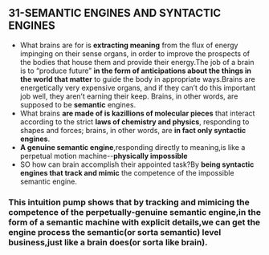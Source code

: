## 31-SEMANTIC ENGINES AND SYNTACTIC ENGINES
* What brains are for is **extracting meaning** from the flux of energy impinging on their sense organs, in order to improve the prospects of the bodies that house them and provide their energy.The job of a brain is to “produce future” **in the form of anticipations about the things in the world that matter** to guide the body in appropriate ways.Brains are energetically very expensive organs, and if they can’t do this important job well, they aren’t earning their keep. Brains, in other words, are supposed to be **semantic** engines. 
* What brains **are made of is kazillions of molecular pieces** that interact according to the strict **laws of chemistry and physics**, responding to shapes and forces; brains, in other words, are **in fact only syntactic engines**.
* **A genuine semantic engine**,responding directly to meaning,is like a perpetual motion machine--**physically impossible**
* SO how can brain accomplish their appointed task?By **being syntactic engines that track and mimic** the competence of the impossible semantic engine.

### This intuition pump shows that by tracking and mimicing the competence of the perpetually-genuine semantic engine,in the form of a semantic machine with explicit details,we can get the engine process the semantic(or sorta semantic) level business,just like a brain does(or sorta like brain).